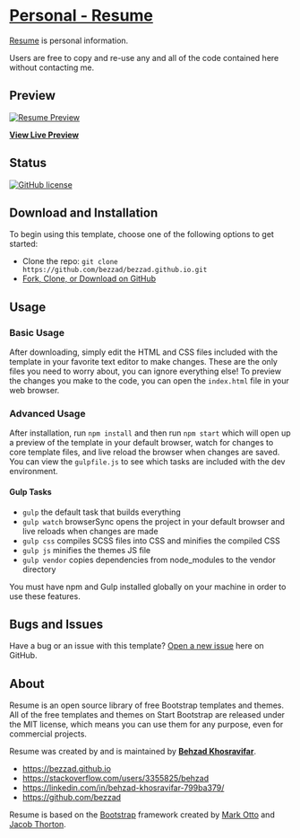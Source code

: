 # [Personal - Resume](https://bezzad.github.io)

[Resume](https://bezzad.github.io) is personal information.

Users are free to copy and re-use any and all of the code contained here without contacting me.

## Preview

[![Resume Preview](https://raw.githubusercontent.com/bezzad/bezzad.github.io/master/img/screenshot.png)](https://bezzad.github.io)

**[View Live Preview](https://bezzad.github.io)**

## Status

[![GitHub license](https://img.shields.io/badge/license-MIT-blue.svg)](https://raw.githubusercontent.com/bezzad/bezzad.github.io/master/LICENSE)

## Download and Installation

To begin using this template, choose one of the following options to get started:
* Clone the repo: `git clone https://github.com/bezzad/bezzad.github.io.git`
* [Fork, Clone, or Download on GitHub](https://github.com/bezzad/bezzad.github.io)

## Usage

### Basic Usage

After downloading, simply edit the HTML and CSS files included with the template in your favorite text editor to make changes. These are the only files you need to worry about, you can ignore everything else! To preview the changes you make to the code, you can open the `index.html` file in your web browser.

### Advanced Usage

After installation, run `npm install` and then run `npm start` which will open up a preview of the template in your default browser, watch for changes to core template files, and live reload the browser when changes are saved. You can view the `gulpfile.js` to see which tasks are included with the dev environment.

#### Gulp Tasks

- `gulp` the default task that builds everything
- `gulp watch` browserSync opens the project in your default browser and live reloads when changes are made
- `gulp css` compiles SCSS files into CSS and minifies the compiled CSS
- `gulp js` minifies the themes JS file
- `gulp vendor` copies dependencies from node_modules to the vendor directory

You must have npm and Gulp installed globally on your machine in order to use these features.

## Bugs and Issues

Have a bug or an issue with this template? [Open a new issue](https://github.com/bezzad/bezzad.github.io/issues) here on GitHub.

## About

Resume is an open source library of free Bootstrap templates and themes. All of the free templates and themes on Start Bootstrap are released under the MIT license, which means you can use them for any purpose, even for commercial projects.

Resume was created by and is maintained by **[Behzad Khosravifar](https://bezzad.github.io/)**.

* https://bezzad.github.io
* https://stackoverflow.com/users/3355825/behzad
* https://linkedin.com/in/behzad-khosravifar-799ba379/
* https://github.com/bezzad

Resume is based on the [Bootstrap](http://getbootstrap.com/) framework created by [Mark Otto](https://twitter.com/mdo) and [Jacob Thorton](https://twitter.com/fat).
